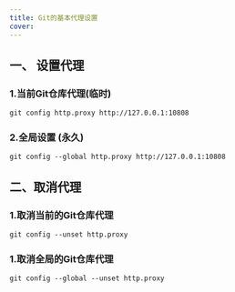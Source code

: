 ```yaml
---
title: Git的基本代理设置
cover: 
---
```

## 一、 设置代理
### 1.当前Git仓库代理(临时)
```shell
git config http.proxy http://127.0.0.1:10808
```
### 2.全局设置 (永久)
```shell
git config --global http.proxy http://127.0.0.1:10808
```
## 二、取消代理
### 1.取消当前的Git仓库代理
```shell
git config --unset http.proxy
```
### 1.取消全局的Git仓库代理
```shell
git config --global --unset http.proxy
```